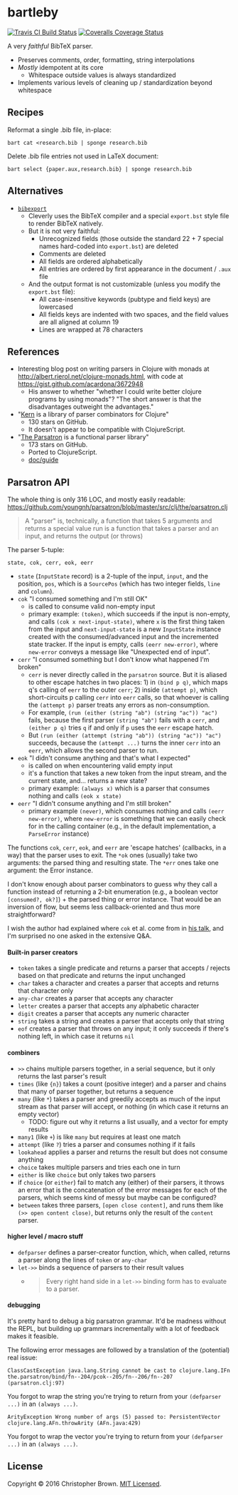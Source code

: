 # bartleby

[![Travis CI Build Status](https://travis-ci.org/chbrown/bartleby.svg)](https://travis-ci.org/chbrown/bartleby)
[![Coveralls Coverage Status](https://coveralls.io/repos/chbrown/bartleby/badge.svg)](https://coveralls.io/github/chbrown/bartleby)

A very _faithful_ BibTeX parser.

- Preserves comments, order, formatting, string interpolations
- _Mostly_ idempotent at its core
  * Whitespace outside values is always standardized
- Implements various levels of cleaning up / standardization beyond whitespace


## Recipes

Reformat a single .bib file, in-place:

    bart cat <research.bib | sponge research.bib

Delete .bib file entries not used in LaTeX document:

    bart select {paper.aux,research.bib} | sponge research.bib


## Alternatives

* [`bibexport`](https://www.ctan.org/tex-archive/biblio/bibtex/utils/bibexport/)
  - Cleverly uses the BibTeX compiler and a special `export.bst` style file to render BibTeX natively.
  - But it is not very faithful:
    + Unrecognized fields (those outside the standard 22 + 7 special names hard-coded into `export.bst`) are deleted
    + Comments are deleted
    + All fields are ordered alphabetically
    + All entries are ordered by first appearance in the document / `.aux` file
  - And the output format is not customizable (unless you modify the `export.bst` file):
    + All case-insensitive keywords (pubtype and field keys) are lowercased
    + All fields keys are indented with two spaces, and the field values are all aligned at column 19
    + Lines are wrapped at 78 characters


## References

* Interesting blog post on writing parsers in Clojure with monads at <http://albert.rierol.net/clojure-monads.html>, with code at <https://gist.github.com/acardona/3672948>
  - His answer to whether "whether I could write better clojure programs by using monads"?
    "The short answer is that the disadvantages outweight the advantages."
* "[Kern](https://github.com/blancas/kern) is a library of parser combinators for Clojure"
  - 130 stars on GitHub.
  - It doesn't appear to be compatible with ClojureScript.
* "[The Parsatron](https://github.com/youngnh/parsatron) is a functional parser library"
  - 173 stars on GitHub.
  - Ported to ClojureScript.
  - [doc/guide](https://github.com/youngnh/parsatron/blob/master/doc/guide.markdown)


## Parsatron API

The whole thing is only 316 LOC, and mostly easily readable:
<https://github.com/youngnh/parsatron/blob/master/src/clj/the/parsatron.clj>

> A "parser" is, technically, a function that takes 5 arguments and returns a special value
run is a function that takes a parser and an input, and returns the output (or throws)

The parser 5-tuple:

    state, cok, cerr, eok, eerr

* `state` (`InputState` record) is a 2-tuple of the input, `input`, and the position, `pos`, which is a `SourcePos` (which has two integer fields, `line` and `column`).
* `cok` "I consumed something and I'm still OK"
  - is called to consume valid non-empty input
  - primary example: `(token)`, which succeeds if the input is non-empty, and calls `(cok x next-input-state)`, where `x` is the first thing taken from the input and `next-input-state` is a new `InputState` instance created with the consumed/advanced input and the incremented state tracker. If the input is empty, calls `(eerr new-error)`, where `new-error` conveys a message like "Unexpected end of input".
* `cerr` "I consumed something but I don't know what happened I'm broken"
  - `cerr` is never directly called in the `parsatron` source. But it is aliased to other escape hatches in two places: 1) in `(bind p q)`, which maps q's calling of `eerr` to the outer `cerr`; 2) inside `(attempt p)`, which short-circuits p calling `cerr` into `eerr` calls, so that whoever is calling the `(attempt p)` parser treats any errors as non-consumption.
  - For example, `(run (either (string "ab") (string "ac")) "ac")` fails,
    because the first parser `(string "ab")` fails with a `cerr`, and `(either p q)` tries `q` if and only if `p` uses the `eerr` escape hatch.
  - But `(run (either (attempt (string "ab")) (string "ac")) "ac")` succeeds,
    because the `(attempt ...)` turns the inner `cerr` into an `eerr`, which allows the second parser to run.
* `eok` "I didn't consume anything and that's what I expected"
  - is called on when encountering valid empty input
  - it's a function that takes a new token from the input stream, and the current state, and... returns a new state?
  - primary example: `(always x)` which is a parser that consumes nothing and calls `(eok x state)`
* `eerr` "I didn't consume anything and I'm still broken"
  - primary example `(never)`, which consumes nothing and calls `(eerr new-error)`, where `new-error` is something that we can easily check for in the calling container (e.g., in the default implementation, a `ParseError` instance)

The functions `cok`, `cerr`, `eok`, and `eerr` are 'escape hatches' (callbacks, in a way) that the parser uses to exit.
The `*ok` ones (usually) take two arguments: the parsed thing and resulting state.
The `*err` ones take one argument: the Error instance.

I don't know enough about parser combinators to guess why they call a function instead of returning a 2-bit enumeration (e.g., a boolean vector `[consumed?, ok?]`) + the parsed thing or error instance. That would be an inversion of flow, but seems less callback-oriented and thus more straightforward?

I wish the author had explained where `cok` et al. come from in [his talk](https://www.infoq.com/presentations/Parser-Combinators), and I'm surprised no one asked in the extensive Q&A.


#### Built-in parser creators

* `token` takes a single predicate and returns a parser that accepts / rejects based on that predicate and returns the input unchanged
* `char` takes a character and creates a parser that accepts and returns that character only
* `any-char` creates a parser that accepts any character
* `letter` creates a parser that accepts any alphabetic character
* `digit` creates a parser that accepts any numeric character
* `string` takes a string and creates a parser that accepts only that string
* `eof` creates a parser that throws on any input; it only succeeds if there's nothing left, in which case it returns `nil`

#### combiners

* `>>` chains multiple parsers together, in a serial sequence, but it only returns the last parser's result
* `times` (like `{n}`) takes a count (positive integer) and a parser and chains that many of parser together, but returns a sequence
* `many` (like `*`) takes a parser and greedily accepts as much of the input stream as that parser will accept, or nothing (in which case it returns an empty vector)
  - TODO: figure out why it returns a list usually, and a vector for empty results
* `many1` (like `+`) is like `many` but requires at least one match
* `attempt` (like `?`) tries a parser and consumes nothing if it fails
* `lookahead` applies a parser and returns the result but does not consume anything
* `choice` takes multiple parsers and tries each one in turn
* `either` is like `choice` but only takes two parsers
* if `choice` (or `either`) fail to match any (either) of their parsers, it throws an error that is the concatenation of the error messages for each of the parsers, which seems kind of messy but maybe can be configured?
* `between` takes three parsers, `[open close content]`, and runs them like `(>> open content close)`, but returns only the result of the `content` parser.

#### higher level / macro stuff

* `defparser` defines a parser-creator function, which, when called, returns a parser along the lines of `token` or `any-char`
* `let->>` binds a sequence of parsers to their result values
  - > Every right hand side in a `let->>` binding form has to evaluate to a parser.

#### debugging

It's pretty hard to debug a big parsatron grammar.
It'd be madness without the REPL, but building up grammars incrementally with a lot of feedback makes it feasible.

The following error messages are followed by a translation of the (potential) real issue:

    ClassCastException java.lang.String cannot be cast to clojure.lang.IFn
    the.parsatron/bind/fn--204/pcok--205/fn--206/fn--207 (parsatron.clj:97)

You forgot to wrap the string you're trying to return from your `(defparser ...)` in an `(always ...)`.

    ArityException Wrong number of args (5) passed to: PersistentVector
    clojure.lang.AFn.throwArity (AFn.java:429)

You forgot to wrap the vector you're trying to return from your `(defparser ...)` in an `(always ...)`.


## License

Copyright © 2016 Christopher Brown. [MIT Licensed](https://chbrown.github.io/licenses/MIT/#2016).
